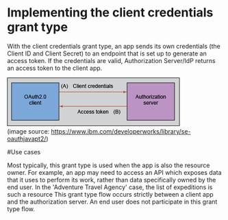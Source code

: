 
# Implementing the client credentials grant type
With the client credentials grant type, an app sends its own credentials (the Client ID and Client Secret) to an endpoint that is set up to generate an access token. 
If the credentials are valid, Authorization Server/IdP returns an access token to the client app.



![client_credentials flow](/Clients/1.client_credentials/image001.png)
<br/>(image source: https://www.ibm.com/developerworks/library/se-oauthjavapt2/)

#Use cases

Most typically, this grant type is used when the app is also the resource owner. 
For example, an app may need to access an API which exposes data that it uses to perform its work, rather than data specifically owned by the end user.
In the 'Adventure Travel Agency' case, the list of expeditions is such a resource
This grant type flow occurs strictly between a client app and the authorization server. An end user does not participate in this grant type flow. 

